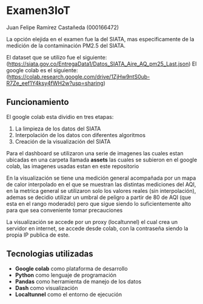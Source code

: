 # Examen3IoT
Juan Felipe Ramírez Castañeda (000166472)

La opción elejida en el examen fue la del SIATA, mas especificamente de la medición de la contaminación PM2.5 del SIATA.

El dataset que se utilizo fue el siguiente: (https://siata.gov.co/EntregaData1/Datos_SIATA_Aire_AQ_pm25_Last.json)
El google colab es el siguiente: (https://colab.research.google.com/drive/1ZjHw9ntS0ub-R7Ze_eef1Y4ksy4fWH2w?usp=sharing)

## **Funcionamiento**
El google colab esta dividio en tres etapas:

1. La limpieza de los datos del SIATA
2. Interpolación de los datos con diferentes algoritmos
3. Creación de la visualización del SIATA

Para el dashboard se utilizaron una serie de imagenes las cuales estan ubicadas en una carpeta llamada **assets** las cuales se subieron en el google colab, las imagenes usadas estan en este repositorio

En la visualización se tiene una medición general acompañada por un mapa de calor interpolado en el que se muestran las distintas mediciones del AQI, en la metrica general se utilizaron solo los valores reales (sin interpolación), ademas se decidio utilizar un umbral de peligro a partir de 80 de AQI (que esta en el rango moderado) pero que sigue siendo lo suficientemente alto para que sea conveniente tomar precauciones

La visualización se accede por un proxy (localtunnel) el cual crea un servidor en internet, se accede desde colab, con la contraseña siendo la propia IP publica de este.

## **Tecnologias utilizadas**

* **Google colab** como plataforma de desarrollo
* **Python** como lenguaje de programación
* **Pandas** como herramienta de manejo de los datos
* **Dash** como visualización
* **Localtunnel** como el entorno de ejecución
